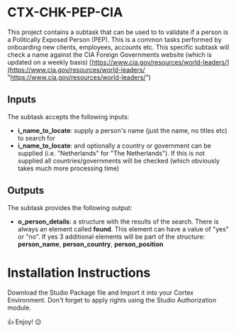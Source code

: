 # CTX-CHK-PEP-CIA
This project contains a subtask that can be used to to validate if a person is a Politically Exposed Person (PEP). This is a common tasks performed by onboarding new clients, employees, accounts etc.
This specific subtask will check a name against the CIA Foreign Governments website (which is updated on a weekly basis) [https://www.cia.gov/resources/world-leaders/](https://www.cia.gov/resources/world-leaders/ "https://www.cia.gov/resources/world-leaders/")


## Inputs
The subtask accepts the following inputs:
- **i_name_to_locate**: supply a person's name (just the name, no titles etc) to search for
- **i_name_to_locate**: and optionally a country or government can be supplied (i.e. "Netherlands" for "The Netherlands"). If this is not supplied all countries/governments will be checked (which obviously takes much more processing time)

## Outputs
The subtask provides the following output:
- **o_person_details**: a structure with the results of the search. There is always an element called **found**. This element can have a value of "yes" or "no". If yes 3 additional elements will be part of the structure: **person_name**, **person_country**, **person_position**

# Installation Instructions
Download the Studio Package file and Import it into your Cortex Environment.
Don't forget to apply rights using the Studio Authorization module.

:thumbsup: Enjoy! :wink:
